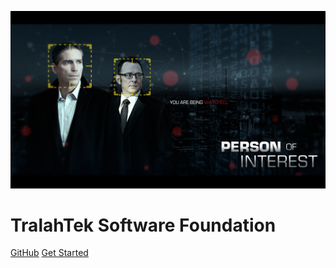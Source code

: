 <!-- _coverpage.md -->

<!-- background image -->
![](./images/bg.jpg)

# TralahTek Software Foundation

[GitHub](https://github.com/tralahtek/)
[Get Started](#quick-start)
<!-- background color -->
<!-- ![color](#111111) -->
